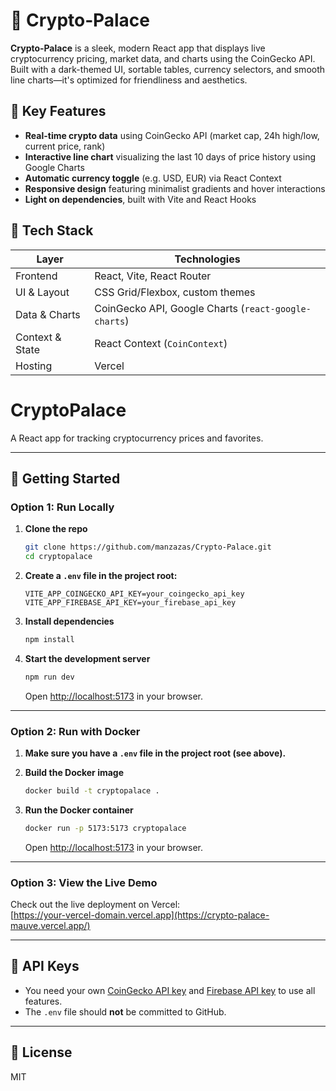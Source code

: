 # 🏦 Crypto‑Palace

**Crypto‑Palace** is a sleek, modern React app that displays live cryptocurrency pricing, market data, and charts using the CoinGecko API. Built with a dark-themed UI, sortable tables, currency selectors, and smooth line charts—it's optimized for friendliness and aesthetics.

## 🚀 Key Features

- **Real-time crypto data** using CoinGecko API (market cap, 24h high/low, current price, rank)
- **Interactive line chart** visualizing the last 10 days of price history using Google Charts
- **Automatic currency toggle** (e.g. USD, EUR) via React Context
- **Responsive design** featuring minimalist gradients and hover interactions
- **Light on dependencies**, built with Vite and React Hooks

## 🧱 Tech Stack

| Layer             | Technologies                                 |
|------------------|----------------------------------------------|
| Frontend         | React, Vite, React Router                    |
| UI & Layout      | CSS Grid/Flexbox, custom themes              |
| Data & Charts    | CoinGecko API, Google Charts (`react-google-charts`) |
| Context & State  | React Context (`CoinContext`)                |
| Hosting          | Vercel                                       |



# CryptoPalace

A React app for tracking cryptocurrency prices and favorites.

---

## 🚀 Getting Started

### Option 1: Run Locally

1. **Clone the repo**
    ```sh
    git clone https://github.com/manzazas/Crypto-Palace.git
    cd cryptopalace
    ```

2. **Create a `.env` file in the project root:**
    ```
    VITE_APP_COINGECKO_API_KEY=your_coingecko_api_key
    VITE_APP_FIREBASE_API_KEY=your_firebase_api_key
    ```

3. **Install dependencies**
    ```sh
    npm install
    ```

4. **Start the development server**
    ```sh
    npm run dev
    ```
    Open [http://localhost:5173](http://localhost:5173) in your browser.

---

### Option 2: Run with Docker

1. **Make sure you have a `.env` file in the project root (see above).**

2. **Build the Docker image**
    ```sh
    docker build -t cryptopalace .
    ```

3. **Run the Docker container**
    ```sh
    docker run -p 5173:5173 cryptopalace
    ```
    Open [http://localhost:5173](http://localhost:5173) in your browser.

---

### Option 3: View the Live Demo

Check out the live deployment on Vercel:  
[https://your-vercel-domain.vercel.app](https://crypto-palace-mauve.vercel.app/)

---

## 🔑 API Keys

- You need your own [CoinGecko API key](https://www.coingecko.com/en/api) and [Firebase API key](https://console.firebase.google.com/) to use all features.
- The `.env` file should **not** be committed to GitHub.

---

## 📝 License

MIT
